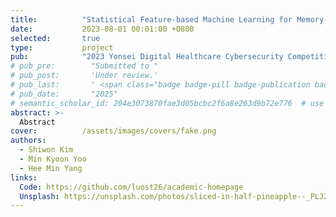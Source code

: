 ```yaml
---
title:          "Statistical Feature-based Machine Learning for Memory-efficient Fake Image Detection"
date:           2023-08-01 00:01:00 +0800
selected:       true
type:           project
pub:            "2023 Yonsei Digital Healthcare Cybersecurity Competition"
# pub_pre:        "Submitted to "
# pub_post:       'Under review.'
# pub_last:       ' <span class="badge badge-pill badge-publication badge-success">Spotlight</span>'
# pub_date:       "2025"
# semantic_scholar_id: 204e3073870fae3d05bcbc2f6a8e263d9b72e776  # use this to retrieve citation count
abstract: >-
  Abstract
cover:          /assets/images/covers/fake.png
authors:
  - Shiwon Kim
  - Min Kyoon Yoo
  - Hee Min Yang
links:
  Code: https://github.com/luost26/academic-homepage
  Unsplash: https://unsplash.com/photos/sliced-in-half-pineapple--_PLJZmHZzk
---
```

